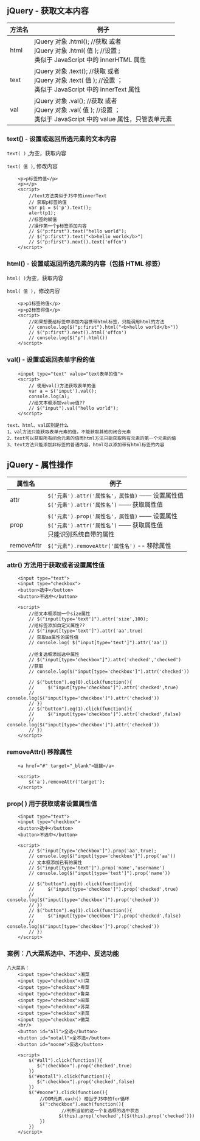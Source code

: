 ## jQuery - 获取文本内容

| 方法名 | 例子                                                         |
| ------ | ------------------------------------------------------------ |
| html   | jQuery  对象 .html(); //获取  或者<br /> jQuery 对象 .html( 值 ); //设置 ; <br />类似于 JavaScript 中的 innerHTML 属性 |
| text   | jQuery 对象 .text(); //获取 或者<br />jQuery 对象 .text( 值 ); //设置 ；<br />类似于 JavaScript 中的 innerText 属性 |
| val    | jQuery 对象 .val(); //获取 或者 <br />jQuery 对象 .val( 值 ); //设置 ；<br />类似于 JavaScript 中的 value 属性，只管表单元素 |

### text() - 设置或返回所选元素的文本内容

`text( )` ,为空，获取内容

`text( 值 )`, 修改内容

```
    <p>p标签的值</p>
    <p></p>
    <script>
        //text方法类似于JS中的innerText
        // 获取p标签的值
        var p1 = $('p').text();
        alert(p1);
        //标签的赋值
        //操作第一个p标签添加内容
        // $("p:first").text("hello world");
        // $("p:first").text("<b>hello world</b>")
        // $("p:first").next().text('offcn')
    </script>
```



### html() - 设置或返回所选元素的内容（包括 HTML 标签）

`html( )`为空，获取内容

`html( 值 )`，修改内容

```
    <p>p1标签的值</p>
    <p>p2标签得值</p>
    <script>
        //如果想要给标签中添加内容携带html标签，只能调用html的方法
        // console.log($("p:first").html("<b>hello world</b>"))
        // $("p:first").next().html('offcn')
        // console.log($("p").html())
    </script>
```



### val() - 设置或返回表单字段的值

```
    <input type="text" value="text表单的值">
    <script>
        // 使用val()方法获取表单的值
        var a = $('input').val();
        console.log(a);
        //给文本框添加value值??
        // $("input").val("hello world");
    </script>
```



```
text、html、val区别是什么
1、val方法只能获取表单元素的值，不能获取其他的闭合元素
2、text可以获取所有闭合元素的值而html方法只能获取所有元素的第一个元素的值
3、text方法只能添加非标签的普通内容，html可以添加带有html标签的内容
```



## jQuery - 属性操作

| 属性名     | 例子                                                         |
| ---------- | ------------------------------------------------------------ |
| attr       | `$('元素').attr('属性名'，属性值)`  ——  设置属性值<br />`$('元素').attr(‘属性名’)` —— 获取属性值 |
| prop       | `$('元素').prop('属性名'，属性值)` —— 设置属性<br />`$('元素').attr(‘属性名’)` —— 获取属性值<br />只能识别系统自带的属性 |
| removeAttr | `$("元素").removeAttr('属性名')` -- 移除属性                 |



### attr() 方法用于获取或者设置属性值

```
    <input type="text">
    <input type="checkbox">
    <button>选中</button>
    <button>不选中</button>

    <script>
        //给文本框添加一个size属性
        // $("input[type='text']").attr('size',100);
        //给标签添加自定义属性??
        // $("input[type='text']").attr('aa',true)
        // 获取aa属性的属性值
        // console.log( $("input[type='text']").attr('aa'))

        //给复选框添加选中属性
        // $("input[type='checkbox']").attr('checked','checked')
        //获取
        // console.log($("input[type='checkbox']").attr('checked'))

        // $("button").eq(0).click(function(){
        //     $("input[type='checkbox']").attr('checked',true)
        //     console.log($("input[type='checkbox']").attr('checked'))
        // })
        // $("button").eq(1).click(function(){
        //     $("input[type='checkbox']").attr('checked',false)
        //     console.log($("input[type='checkbox']").attr('checked'))
        // })
    </script>
```

### removeAttr()	移除属性

```
    <a href="#" target="_blank">链接</a>

    <script>
        $('a').removeAttr('target');
    </script>
```



### prop( ) 	用于获取或者设置属性值

```
    <input type="text">
    <input type="checkbox">
    <button>选中</button>
    <button>不选中</button>

    <script>
        // $("input[type='checkbox']").prop('aa',true);
        // console.log($("input[type='checkbox']").prop('aa'))
        // 文本框添加已有的属性
        // $("input[type='text']").prop('name','username')
        // console.log($("input[type='text']").prop('name'))

        // $("button").eq(0).click(function(){
        //     $("input[type='checkbox']").prop('checked',true)
        //     console.log($("input[type='checkbox']").prop('checked'))
        // })
        // $("button").eq(1).click(function(){
        //     $("input[type='checkbox']").prop('checked',false)
        //     console.log($("input[type='checkbox']").prop('checked'))
        // })
    </script>
```





### 案例：八大菜系选中、不选中、反选功能

```
八大菜系：
    <input type="checkbox">湘菜
    <input type="checkbox">川菜
    <input type="checkbox">粤菜
    <input type="checkbox">鲁菜
    <input type="checkbox">闽菜
    <input type="checkbox">苏菜
    <input type="checkbox">浙菜
    <input type="checkbox">徽菜
	<br/>
    <button id="all">全选</button>
    <button id="notall">全不选</button>
    <button id="noone">反选</button>

    <script>
        $("#all").click(function(){
           $(":checkbox").prop('checked',true)
        })
        $("#notall").click(function(){
           $(":checkbox").prop('checked',false)
        })        
        $("#noone").click(function(){
            //DOM元素.each() 相当于JS中的for循环
            $(":checkbox").each(function(){
                    //判断当前的这一个复选框的选中状态
                   $(this).prop('checked',!($(this).prop('checked')))
            })
        })
    </script>
```

